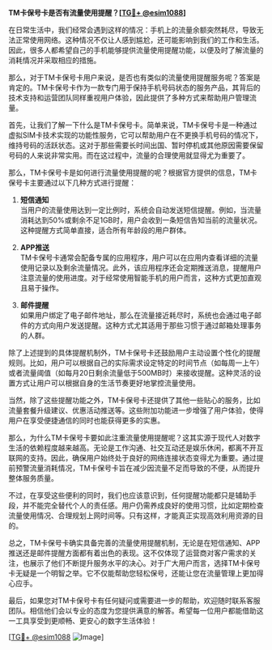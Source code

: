 **TM卡保号卡是否有流量使用提醒？[[TG💪+ @esim1088](https://t.me/s/esim1088)]**

在日常生活中，我们经常会遇到这样的情况：手机上的流量余额突然耗尽，导致无法正常使用网络。这种情况不仅让人感到尴尬，还可能影响到我们的工作和生活。因此，很多人都希望自己的手机能够提供流量使用提醒功能，以便及时了解流量的消耗情况并采取相应的措施。

那么，对于TM卡保号卡用户来说，是否也有类似的流量使用提醒服务呢？答案是肯定的。TM卡保号卡作为一款专门用于保持手机号码状态的服务产品，其背后的技术支持和运营团队同样重视用户体验，因此提供了多种方式来帮助用户管理流量。

首先，让我们了解一下什么是TM卡保号卡。简单来说，TM卡保号卡是一种通过虚拟SIM卡技术实现的功能性服务，它可以帮助用户在不更换手机号码的情况下，维持号码的活跃状态。这对于那些需要长时间出国、暂时停机或其他原因需要保留号码的人来说非常实用。而在这过程中，流量的合理使用就显得尤为重要了。

那么，TM卡保号卡是如何进行流量使用提醒的呢？根据官方提供的信息，TM卡保号卡主要通过以下几种方式进行提醒：

1. **短信通知**  
   当用户的流量使用达到一定比例时，系统会自动发送短信提醒。例如，当流量消耗达到50%或剩余不足1GB时，用户会收到一条短信告知当前的流量状况。这种提醒方式简单直接，适合所有年龄段的用户群体。

2. **APP推送**  
   TM卡保号卡通常会配备专属的应用程序，用户可以在应用内查看详细的流量使用记录以及剩余流量情况。此外，该应用程序还会定期推送消息，提醒用户注意流量的使用进度。对于经常使用智能手机的用户而言，这种方式更加直观且易于操作。

3. **邮件提醒**  
   如果用户绑定了电子邮件地址，那么在流量接近耗尽时，系统也会通过电子邮件的方式向用户发送提醒。这种方式尤其适用于那些习惯于通过邮箱处理事务的人群。

除了上述提到的具体提醒机制外，TM卡保号卡还鼓励用户主动设置个性化的提醒规则。比如，用户可以根据自己的实际需求设定特定的时间节点（如每周一上午）或者流量阈值（如每月20日剩余流量低于500MB时）来接收提醒。这种灵活的设置方式让用户可以根据自身的生活节奏更好地掌控流量使用。

当然，除了这些提醒功能之外，TM卡保号卡还提供了其他一些贴心的服务，比如流量套餐升级建议、优惠活动推送等。这些附加功能进一步增强了用户体验，使得用户在享受便捷通信的同时也能获得更多的实惠。

那么，为什么TM卡保号卡要如此注重流量使用提醒呢？这其实源于现代人对数字生活的依赖程度越来越高。无论是工作沟通、社交互动还是娱乐休闲，都离不开互联网的支持。因此，确保用户始终处于良好的网络连接状态变得尤为重要。通过提前预警流量消耗情况，TM卡保号卡旨在减少因流量不足而导致的不便，从而提升整体服务质量。

不过，在享受这些便利的同时，我们也应该意识到，任何提醒功能都只是辅助手段，并不能完全替代个人的责任感。用户仍需养成良好的使用习惯，比如定期检查流量使用情况、合理规划上网时间等。只有这样，才能真正实现高效利用资源的目的。

总之，TM卡保号卡确实具备完善的流量使用提醒机制，无论是在短信通知、APP推送还是邮件提醒方面都有着出色的表现。这不仅体现了运营商对客户需求的关注，也展示了他们不断提升服务水平的决心。对于广大用户而言，选择TM卡保号卡无疑是一个明智之举。它不仅能帮助您轻松保号，还能让您在流量管理上更加得心应手。

最后，如果您对TM卡保号卡有任何疑问或需要进一步的帮助，欢迎随时联系客服团队。相信他们会以专业的态度为您提供满意的解答。希望每一位用户都能借助这一工具享受到更顺畅、更安心的数字生活体验！

[[TG💪+ @esim1088](https://t.me/s/esim1088) ![Image](https://i.postimg.cc/4NQfJmqS/Snipaste-2025-05-13-00-14-12.png)]